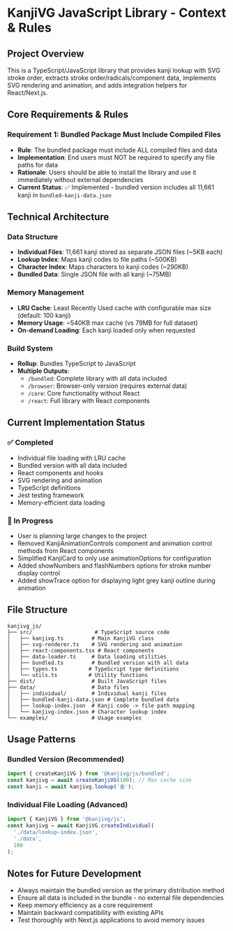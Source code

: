 # KanjiVG JavaScript Library - Context & Rules

## Project Overview
This is a TypeScript/JavaScript library that provides kanji lookup with SVG stroke order, extracts stroke order/radicals/component data, implements SVG rendering and animation, and adds integration helpers for React/Next.js.

## Core Requirements & Rules

### Requirement 1: Bundled Package Must Include Compiled Files
- **Rule**: The bundled package must include ALL compiled files and data
- **Implementation**: End users must NOT be required to specify any file paths for data
- **Rationale**: Users should be able to install the library and use it immediately without external dependencies
- **Current Status**: ✅ Implemented - bundled version includes all 11,661 kanji in `bundled-kanji-data.json`

## Technical Architecture

### Data Structure
- **Individual Files**: 11,661 kanji stored as separate JSON files (~5KB each)
- **Lookup Index**: Maps kanji codes to file paths (~500KB)
- **Character Index**: Maps characters to kanji codes (~290KB)
- **Bundled Data**: Single JSON file with all kanji (~75MB)

### Memory Management
- **LRU Cache**: Least Recently Used cache with configurable max size (default: 100 kanji)
- **Memory Usage**: ~540KB max cache (vs 79MB for full dataset)
- **On-demand Loading**: Each kanji loaded only when requested

### Build System
- **Rollup**: Bundles TypeScript to JavaScript
- **Multiple Outputs**: 
  - `/bundled`: Complete library with all data included
  - `/browser`: Browser-only version (requires external data)
  - `/core`: Core functionality without React
  - `/react`: Full library with React components

## Current Implementation Status

### ✅ Completed
- Individual file loading with LRU cache
- Bundled version with all data included
- React components and hooks
- SVG rendering and animation
- TypeScript definitions
- Jest testing framework
- Memory-efficient data loading

### 🔄 In Progress
- User is planning large changes to the project
- Removed KanjiAnimationControls component and animation control methods from React components
- Simplified KanjiCard to only use animationOptions for configuration
- Added showNumbers and flashNumbers options for stroke number display control
- Added showTrace option for displaying light grey kanji outline during animation

## File Structure
```
kanjivg_js/
├── src/                    # TypeScript source code
│   ├── kanjivg.ts         # Main KanjiVG class
│   ├── svg-renderer.ts    # SVG rendering and animation
│   ├── react-components.tsx # React components
│   ├── data-loader.ts     # Data loading utilities
│   ├── bundled.ts         # Bundled version with all data
│   ├── types.ts          # TypeScript type definitions
│   └── utils.ts          # Utility functions
├── dist/                  # Built JavaScript files
├── data/                  # Data files
│   ├── individual/        # Individual kanji files
│   ├── bundled-kanji-data.json # Complete bundled data
│   ├── lookup-index.json  # Kanji code -> file path mapping
│   └── kanjivg-index.json # Character lookup index
└── examples/              # Usage examples
```

## Usage Patterns

### Bundled Version (Recommended)
```typescript
import { createKanjiVG } from '@kanjivg/js/bundled';
const kanjivg = await createKanjiVG(100); // Max cache size
const kanji = await kanjivg.lookup('金');
```

### Individual File Loading (Advanced)
```typescript
import { KanjiVG } from '@kanjivg/js';
const kanjivg = await KanjiVG.createIndividual(
  './data/lookup-index.json',
  './data',
  100
);
```

## Notes for Future Development
- Always maintain the bundled version as the primary distribution method
- Ensure all data is included in the bundle - no external file dependencies
- Keep memory efficiency as a core requirement
- Maintain backward compatibility with existing APIs
- Test thoroughly with Next.js applications to avoid memory issues
